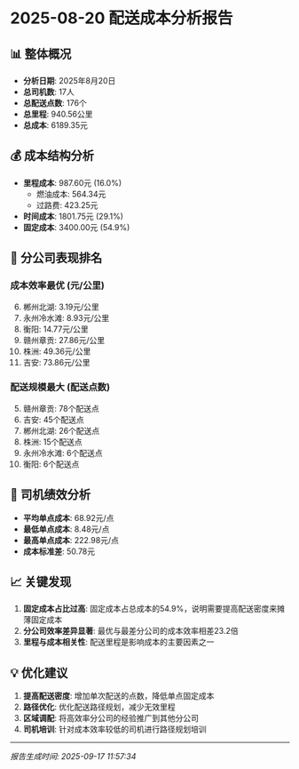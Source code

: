 
# 2025-08-20 配送成本分析报告

## 📊 整体概况
- **分析日期**: 2025年8月20日
- **总司机数**: 17人
- **总配送点数**: 176个
- **总里程**: 940.56公里
- **总成本**: 6189.35元

## 💰 成本结构分析
- **里程成本**: 987.60元 (16.0%)
  - 燃油成本: 564.34元
  - 过路费: 423.25元
- **时间成本**: 1801.75元 (29.1%)
- **固定成本**: 3400.00元 (54.9%)

## 🏢 分公司表现排名

### 成本效率最优 (元/公里)
6. 郴州北湖: 3.19元/公里
3. 永州冷水滩: 8.93元/公里
4. 衡阳: 14.77元/公里
5. 赣州章贡: 27.86元/公里
2. 株洲: 49.36元/公里
1. 吉安: 73.86元/公里

### 配送规模最大 (配送点数)
5. 赣州章贡: 78个配送点
1. 吉安: 45个配送点
6. 郴州北湖: 26个配送点
2. 株洲: 15个配送点
3. 永州冷水滩: 6个配送点
4. 衡阳: 6个配送点

## 🚚 司机绩效分析
- **平均单点成本**: 68.92元/点
- **最低单点成本**: 8.48元/点
- **最高单点成本**: 222.98元/点
- **成本标准差**: 50.78元

## 📈 关键发现
1. **固定成本占比过高**: 固定成本占总成本的54.9%，说明需要提高配送密度来摊薄固定成本
2. **分公司效率差异显著**: 最优与最差分公司的成本效率相差23.2倍
3. **里程与成本相关性**: 配送里程是影响成本的主要因素之一

## 💡 优化建议
1. **提高配送密度**: 增加单次配送的点数，降低单点固定成本
2. **路径优化**: 优化配送路径规划，减少无效里程
3. **区域调配**: 将高效率分公司的经验推广到其他分公司
4. **司机培训**: 针对成本效率较低的司机进行路径规划培训

---
*报告生成时间: 2025-09-17 11:57:34*
